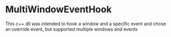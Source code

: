 MultiWindowEventHook
====================

This c++ dll was intended to hook a window and a specific event and chose an override event, but supported multiple windows and events

